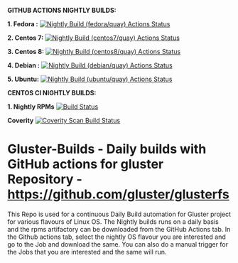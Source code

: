 **GITHUB ACTIONS NIGHTLY BUILDS:**

**1. Fedora :** [![Nightly Build (fedora/quay) Actions Status](https://github.com/gluster/Gluster-Builds/actions/workflows/Nightly_Build_Fedora_Latest.yml/badge.svg)](https://github.com/gluster/Gluster-Builds/actions)

**2. Centos 7:** [![Nightly Build (centos7/quay) Actions Status](https://github.com/gluster/Gluster-Builds/actions/workflows/Nightly_Build_Centos7.yml/badge.svg)](https://github.com/gluster/Gluster-Builds/actions)

**3. Centos 8:** [![Nightly Build (centos8/quay) Actions Status](https://github.com/gluster/Gluster-Builds/actions/workflows/Nightly_Build_Centos8.yml/badge.svg)](https://github.com/gluster/Gluster-Builds/actions)

**4. Debian :** [![Nightly Build (debian/quay) Actions Status](https://github.com/gluster/Gluster-Builds/actions/workflows/nightly-build-debian.yml/badge.svg)](https://github.com/gluster/Gluster-Builds/actions)

**5. Ubuntu:** [![Nightly Build (ubuntu/quay) Actions Status](https://github.com/gluster/Gluster-Builds/actions/workflows/nightly-build-ubuntu.yml/badge.svg)](https://github.com/gluster/Gluster-Builds/actions)

**CENTOS CI NIGHTLY BUILDS:**

**1. Nightly RPMs**
[![Build Status](https://ci.centos.org/buildStatus/icon?job=gluster_build-rpms)](https://ci.centos.org/view/Gluster/job/gluster_build-rpms/)

**Coverity**
<a href="https://scan.coverity.com/projects/gluster-glusterfs">
  <img alt="Coverity Scan Build Status"
       src="https://scan.coverity.com/projects/987/badge.svg"/>
</a>



# Gluster-Builds - Daily builds with GitHub actions for gluster Repository - https://github.com/gluster/glusterfs
This Repo is used for a continuous Daily Build automation for Gluster project for various flavours of Linux OS.
The Nightly builds runs on a daily basis and the rpms artifactory can be downloaded from the GitHub Actions tab.
In the Github actions tab, select the nightly OS flavour you are interested and go to the Job and download the same.
You can also do a manual trigger for the Jobs that you are interested and the same will run.

